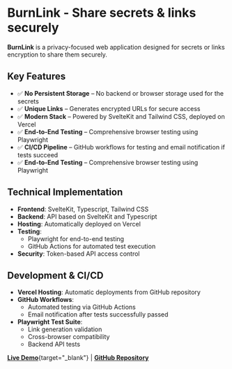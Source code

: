 # BurnLink - Share secrets & links securely

**BurnLink** is a privacy-focused web application designed for secrets or links encryption to share them securely.

## Key Features  
- ✅ **No Persistent Storage** – No backend or browser storage used for the secrets
- ✅ **Unique Links** – Generates encrypted URLs for secure access  
- ✅ **Modern Stack** – Powered by SvelteKit and Tailwind CSS, deployed on Vercel
- ✅ **End-to-End Testing** – Comprehensive browser testing using Playwright
- ✅ **CI/CD Pipeline** – GitHub workflows for testing and email notification if tests succeed
- ✅ **End-to-End Testing** – Comprehensive browser testing using Playwright

## Technical Implementation  
- **Frontend**: SvelteKit, Typescript, Tailwind CSS
- **Backend**: API based on SvelteKit and Typescript
- **Hosting**: Automatically deployed on Vercel
- **Testing**:
  - Playwright for end-to-end testing
  - GitHub Actions for automated test execution
- **Security**: Token-based API access control

## Development & CI/CD  
- **Vercel Hosting**: Automatic deployments from GitHub repository  
- **GitHub Workflows**:
  - Automated testing via GitHub Actions
  - Email notification after tests successfully passed
- **Playwright Test Suite**:  
  - Link generation validation  
  - Cross-browser compatibility
  - Backend API tests

[**Live Demo**](https://burnlink.ru){target="_blank"} | [**GitHub Repository**](https://github.com/Saturnych/burnlink)
